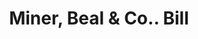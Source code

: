 ---
doi: 10.7916/D8FT9Z7G
date_other: '1890'
date_other_textual: 1890-1899
form: printed ephemera
genre:
- Invoices
name:
- Miner, Beal & Co.
object_in_context_url: https://biggert.cul.columbia.edu/items/view/ave_biggert_01852
subject_hierarchical_geographic:
- Boston, Massachusetts, United States
subject_name:
- Miner, Beal & Co.
title: Miner, Beal & Co.. Bill
sort_title: Miner, Beal & Co.. Bill
call_number: ave_biggert_01852
coordinates:
- 42.35805555555556,-71.06361111111111
pid: ave_biggert_01852
identifiers: ave_biggert_01852
thumbnail: false
permalink: /biggert/ave_biggert_01852/
layout: iiif-image-page
---